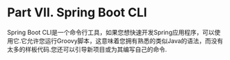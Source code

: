 # Part VII. Spring Boot CLI

Spring Boot CLI是一个命令行工具，如果您想快速开发Spring应用程序，可以使用它.它允许您运行Groovy脚本，这意味着您拥有熟悉的类似Java的语法，而没有太多的样板代码.您还可以引导新项目或为其编写自己的命令.


